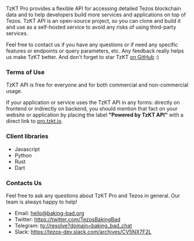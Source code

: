 TzKT Pro provides a flexible API for accessing detailed Tezos blockchain data and to help developers build more services and applications on top of Tezos.
TzKT API is an open-source project, so you can clone and build it and use as a self-hosted service to avoid any risks of using third-party services.

Feel free to contact us if you have any questions or if need any specific features or endpoints or query parameters, etc.
Any feedback really helps us make TzKT better.
And don't forget to star TzKT [on GitHub](https://github.com/baking-bad/tzkt-pro) :)

### Terms of Use

TzKT API is free for everyone and for both commercial and non-commercial usage.

If your application or service uses the TzKT API in any forms: directly on frontend or indirectly on backend, you should mention that fact on your website or application
by placing the label **\"Powered by TzKT API\"** with a direct link to [pro.tzkt.io](https://pro.tzkt.io).

### Client libraries

* Javascript
* Python
* Rust
* Dart

### Contacts Us

Feel free to ask any questions about TzKT Pro and Tezos in general. Our team is always happy to help!

- Email: hello@baking-bad.org
- Twitter: https://twitter.com/TezosBakingBad
- Telegram: [tg://resolve?domain=baking_bad_chat](tg://resolve?domain=baking_bad_chat)
- Slack: https://tezos-dev.slack.com/archives/CV5NX7F2L
